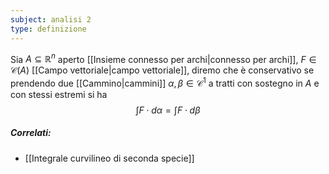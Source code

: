 ```yaml
---
subject: analisi 2
type: definizione
---
```

Sia $A\subseteq\mathbb{R}^n$ aperto [[Insieme connesso per archi|connesso per archi]], $F\in\mathcal{C}(A)$ [[Campo vettoriale|campo vettoriale]], diremo che è conservativo se prendendo due [[Cammino|cammini]] $\alpha,\beta\in\mathcal{C}^1$ a tratti con sostegno in $A$ e con stessi estremi si ha 
$$
\int F\cdot d\alpha=\int F\cdot d\beta
$$

##### Correlati:
* [[Integrale curvilineo di seconda specie]]
